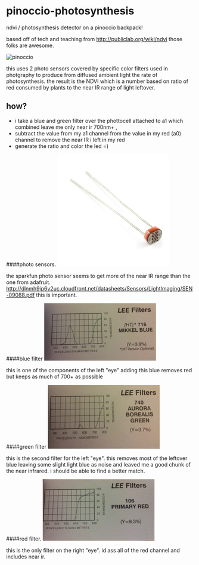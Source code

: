 pinoccio-photosynthesis
=======================

ndvi / photosynthesis detector on a pinoccio backpack!

based off of tech and teaching from http://publiclab.org/wiki/ndvi those folks are awesome.

![pinoccio](./animation3.gif)


this uses 2 photo sensors covered by specific color filters used in photgraphy to produce from diffused ambient light the rate of photosynthesis. the result is the NDVI which is a number based on ratio of red consumed by plants to the near IR range of light leftover.


## how?

- i take a blue and green filter over the phottocell attached to a1 which combined leave me only near ir 700nm+ , 
- subtract the value from my a1 channel from the value in my red (a0) channel to remove the near IR i left in my red
- generate the ratio and color the led =)

####photo sensors.
[![photo sensor](./photo_sensor.jpg)](https://www.sparkfun.com/products/9088)

the sparkfun photo sensor seems to get more of the near IR range than the one from adafruit. http://dlnmh9ip6v2uc.cloudfront.net/datasheets/Sensors/LightImaging/SEN-09088.pdf
this is important.

####blue filter
![photo sensor](./blue_filter.jpg)

this is one of the components of the left "eye" adding this blue removes red but keeps as much of 700+ as possible

####green filter
![photo sensor](./green_filter.jpg)

this is the second filter for the left "eye". this removes most of the leftover blue leaving some slight light blue as noise and leaved me a good chunk of the near infrared. i should be able to find a better match.

####red filter.
![photo sensor](./red_filter.jpg)

this is the only filter on the right "eye". id ass all of the red channel and includes near ir.

